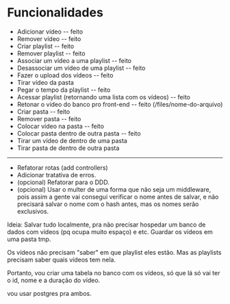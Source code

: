 # Funcionalidades
- Adicionar vídeo -- feito
- Remover vídeo -- feito
- Criar playlist -- feito
- Remover playlist -- feito
- Associar um vídeo a uma playlist -- feito
- Desassociar um vídeo de uma playlist -- feito
- Fazer o upload dos vídeos -- feito
- Tirar vídeo da pasta
- Pegar o tempo da playlist -- feito
- Acessar playlist (retornando uma lista com os vídeos) -- feito
- Retonar o vídeo do banco pro front-end -- feito (/files/nome-do-arquivo)
- Criar pasta -- feito
- Remover pasta -- feito
- Colocar vídeo na pasta -- feito
- Colocar pasta dentro de outra pasta -- feito
- Tirar um vídeo de dentro de uma pasta
- Tirar pasta de dentro de outra pasta

----------------------
- Refatorar rotas (add controllers)
- Adicionar tratativa de erros.
- (opcional) Refatorar para o DDD.
- (opcional) Usar o multer de uma forma que não seja um middleware, pois
assim a gente vai consegui verificar o nome antes de salvar, e não precisará
salvar o nome com o hash antes, mas os nomes serão exclusivos.

Ideia:
Salvar tudo localmente, pra não precisar hospedar um banco de dados com vídeos (pq ocupa muito espaço) e etc.
Guardar os vídeos em uma pasta tmp.

Os vídeos não precisam "saber" em que playlist eles estão. Mas as playlists precisam
saber quais vídeos tem nela.

Portanto, vou criar uma tabela no banco com os vídeos, só que lá só vai ter o id, nome
e a duração do vídeo.

vou usar postgres pra ambos.
